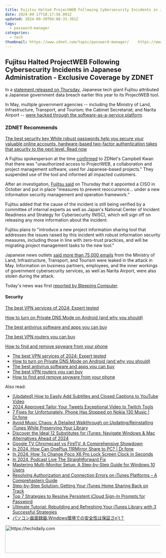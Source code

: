 ```yaml
---
title: Fujitsu Halted ProjectWEB Following Cybersecurity Incidents in Japanese Administration - Exclusive Coverage by ZDNET
date: 2024-09-17T18:17:56.091Z
updated: 2024-09-20T04:08:33.391Z
tags:
  - password-manager
categories:
  - tech
thumbnail: https://www.zdnet.com/topic/password-manager/    https://www.zdnet.com/a/img/resize/41277dd01f7b5f8a8096d03057f8ac8c7287d7cd/2021/09/01/b8095882-3818-489f-83ed-1d2389a94dfb/fujitsu.jpg?width=170&height=128&fit=crop&auto=webp
---
```


## Fujitsu Halted ProjectWEB Following Cybersecurity Incidents in Japanese Administration - Exclusive Coverage by ZDNET

In a [statement released on Thursday](https://www.fujitsu.com/global/about/resources/news/notices/2021/1209-02.html), Japanese tech giant Fujitsu attributed a Japanese government data breach earlier this year to its ProjectWEB tool. 

In May, multiple government agencies -- including the Ministry of Land, Infrastructure, Transport, and Tourism; the Cabinet Secretariat; and Narita Airport -- [were hacked through the software-as-a-service platform](https://www.zdnet.com/article/various-japanese-government-entities-had-data-stolen-in-cyber-attack-report/). 

### **ZDNET** Recommends

[The best security key While robust passwords help you secure your valuable online accounts, hardware-based two-factor authentication takes that security to the next level.  Read now](https://www.zdnet.com/article/best-security-key/)

A Fujitsu spokesperson at the time [confirmed](https://www.zdnet.com/article/various-japanese-government-entities-had-data-stolen-in-cyber-attack-report/) to ZDNet's Campbell Kwan that there was "unauthorized access to ProjectWEB, a collaboration and project management software, used for Japanese-based projects." They suspended use of the tool and informed all impacted customers. 

After an investigation, [Fujitsu said](https://www.fujitsu.com/global/about/resources/news/notices/2021/1209-02.html) on Thursday that it appointed a CISO in October and put in place "measures to prevent reoccurrence... under a new information security management and operation framework."

Fujitsu added that the cause of the incident is still being verified by a committee of internal experts as well as Japan's National Center of Incident Readiness and Strategy for Cybersecurity (NISC), which will sign off on releasing any more information about the incident. 

Fujitsu plans to "introduce a new project information sharing tool that addresses the issues raised by this incident with robust information security measures, including those in line with zero-trust practices, and will be migrating project management tasks to the new tool."

Japanese news outlets [said more than 75,000 emails](https://www.jiji.com/jc/article?k=2021052601009&g=pol) from the Ministry of Land, Infrastructure, Transport, and Tourism were leaked in the attack in May. Information on business partners, employees, and the inner workings of government cybersecurity services, as well as Narita Airport, were also stolen during the attack. 

Today's news was first [reported by Bleeping Computer](https://www.bleepingcomputer.com/news/security/fujitsu-pins-japanese-govt-data-breach-on-stolen-projectweb-accounts/). 

#### Security

[The best VPN services of 2024: Expert tested](https://www.zdnet.com/article/best-vpn/ "The best VPN services of 2024: Expert tested")

[How to turn on Private DNS Mode on Android (and why you should)](https://www.zdnet.com/article/how-to-turn-on-private-dns-mode-on-android-and-why-you-should/ "How to turn on Private DNS Mode on Android (and why you should)")

[The best antivirus software and apps you can buy](https://www.zdnet.com/article/best-antivirus/ "The best antivirus software and apps you can buy")

[The best VPN routers you can buy](https://www.zdnet.com/article/best-vpn-router/ "The best VPN routers you can buy")

[How to find and remove spyware from your phone](https://www.zdnet.com/article/how-to-find-and-remove-spyware-from-your-phone/ "How to find and remove spyware from your phone")

* [The best VPN services of 2024: Expert tested](https://www.zdnet.com/article/best-vpn/ "The best VPN services of 2024: Expert tested")
* [How to turn on Private DNS Mode on Android (and why you should)](https://www.zdnet.com/article/how-to-turn-on-private-dns-mode-on-android-and-why-you-should/ "How to turn on Private DNS Mode on Android (and why you should)")
* [The best antivirus software and apps you can buy](https://www.zdnet.com/article/best-antivirus/ "The best antivirus software and apps you can buy")
* [The best VPN routers you can buy](https://www.zdnet.com/article/best-vpn-router/ "The best VPN routers you can buy")
* [How to find and remove spyware from your phone](https://www.zdnet.com/article/how-to-find-and-remove-spyware-from-your-phone/ "How to find and remove spyware from your phone")

<ins class="adsbygoogle"
     style="display:block"
     data-ad-format="autorelaxed"
     data-ad-client="ca-pub-7571918770474297"
     data-ad-slot="1223367746"></ins>

<ins class="adsbygoogle"
     style="display:block"
     data-ad-client="ca-pub-7571918770474297"
     data-ad-slot="8358498916"
     data-ad-format="auto"
     data-full-width-responsive="true"></ins>

<span class="atpl-alsoreadstyle">Also read:</span>
<div><ul>
<li><a href="https://youtube-webster.techidaily.com/ed-how-to-easily-add-subtitles-and-closed-captions-to-youtube-video/"><u>[Updated] How to Easily Add Subtitles and Closed Captions to YouTube Video</u></a></li>
<li><a href="https://fox-direct.techidaily.com/2024-approved-tailor-your-tweets-exceptional-video-to-twitch-tools/"><u>2024 Approved Tailor Your Tweets Exceptional Video to Twitch Tools</u></a></li>
<li><a href="https://howto.techidaily.com/7-fixes-for-unfortunately-phone-has-stopped-on-nokia-130-music-drfone-by-drfone-fix-android-problems-fix-android-problems/"><u>7 Fixes for Unfortunately, Phone Has Stopped on Nokia 130 Music | Dr.fone</u></a></li>
<li><a href="https://app-tips.techidaily.com/avoid-music-chaos-a-detailed-walkthrough-on-updatingreinstalling-itunes-while-preserving-your-library/"><u>Avoid Music Chaos: A Detailed Walkthrough on Updating/Reinstalling iTunes While Preserving Your Library</u></a></li>
<li><a href="https://app-tips.techidaily.com/1723620278966-discover-the-ideal-12-substitutes-for-itunes-navigate-windows-and-mac-alternatives-ahead-of-2024/"><u>Discover the Ideal 12 Substitutes for iTunes: Navigate Windows & Mac Alternatives Ahead of 2024</u></a></li>
<li><a href="https://buynow-marvelous.techidaily.com/google-tv-chromecast-vs-firetv-a-comprehensive-showdown/"><u>Google TV Chromecast vs FireTV: A Comprehensive Showdown</u></a></li>
<li><a href="https://screen-mirror.techidaily.com/in-2024-how-can-oneplus-11rmirror-share-to-pc-drfone-by-drfone-android/"><u>In 2024, How Can OnePlus 11RMirror Share to PC? | Dr.fone</u></a></li>
<li><a href="https://easy-unlock-android.techidaily.com/in-2024-how-to-change-poco-x6-pro-lock-screen-clock-in-seconds-by-drfone-android/"><u>In 2024, How To Change Poco X6 Pro Lock Screen Clock in Seconds</u></a></li>
<li><a href="https://fox-blue.techidaily.com/in-2024-podcast-live-the-straightforward-fix/"><u>In 2024, Podcast Live The Straightforward Fix</u></a></li>
<li><a href="https://eaxpv-info.techidaily.com/mastering-multi-monitor-setup-a-step-by-step-guide-for-windows-10-users/"><u>Mastering Multi-Monitor Setup: A Step-by-Step Guide for Windows 10 Users</u></a></li>
<li><a href="https://app-tips.techidaily.com/resolving-authorization-and-connection-errors-on-itunes-platforms-a-comprehastern-guide/"><u>Resolving Authorization and Connection Errors on iTunes Platforms – A Comprehastern Guide</u></a></li>
<li><a href="https://app-tips.techidaily.com/step-by-step-solution-getting-your-itunes-home-sharing-back-on-track/"><u>Step-by-Step Solution: Getting Your iTunes Home Sharing Back on Track</u></a></li>
<li><a href="https://app-tips.techidaily.com/top-7-strategies-to-resolve-persistent-icloud-sign-in-prompts-for-password/"><u>Top 7 Strategies to Resolve Persistent iCloud Sign-In Prompts for Password</u></a></li>
<li><a href="https://app-tips.techidaily.com/ultimate-tutorial-rebuilding-and-refreshing-your-itunes-library-with-3-successful-strategies/"><u>Ultimate Tutorial: Rebuilding and Refreshing Your iTunes Library with 3 Successful Strategies</u></a></li>
<li><a href="https://some-approaches.techidaily.com/windowsnt/"><u>パソコン画面録画:Windows環境での安全性は保証さn't？</u></a></li>
</ul></div>

<!-- affiliate ads begin -->
<a href="https://appsumo.8odi.net/c/5597632/2037359/7443" target="_top" id="2037359">
  <img src="//a.impactradius-go.com/display-ad/7443-2037359" border="0" alt="https://techidaily.com" width="728" height="90"/>
</a>
<img height="0" width="0" src="https://appsumo.8odi.net/i/5597632/2037359/7443" style="position:absolute;visibility:hidden;" border="0" />
<!-- affiliate ads end -->

